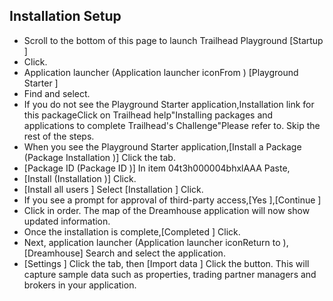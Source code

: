 ## Installation Setup
- Scroll to the bottom of this page to launch Trailhead Playground [Startup ] 
- Click.
- Application launcher (Application launcher iconFrom ) [Playground Starter ] 
- Find and select.
- If you do not see the Playground Starter application,Installation link for this packageClick on Trailhead help"Installing packages and applications to complete Trailhead's Challenge"Please refer to. Skip the rest of the steps.
- When you see the Playground Starter application,[Install a Package (Package Installation )] Click the tab.
- [Package ID (Package ID )] In item 04t3h000004bhxlAAA Paste,
- [Install (Installation )] Click.
- [Install all users ] Select [Installation ] Click.
- If you see a prompt for approval of third-party access,[Yes ],[Continue ] 
- Click in order. The map of the Dreamhouse application will now show updated information.
- Once the installation is complete,[Completed ] Click.
- Next, application launcher (Application launcher iconReturn to ),[Dreamhouse] Search and select the application.
- [Settings ] Click the tab, then [Import data ] Click the button. This will capture sample data such as properties, trading partner managers and brokers in your application.